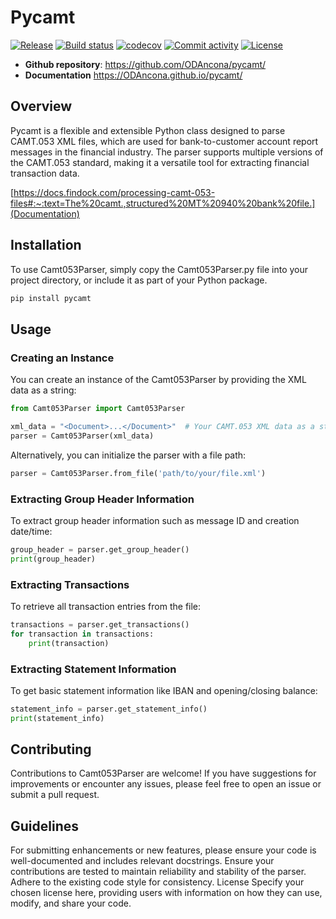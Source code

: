 # Pycamt

[![Release](https://img.shields.io/github/v/release/ODAncona/pycamt)](https://img.shields.io/github/v/release/ODAncona/pycamt)
[![Build status](https://img.shields.io/github/actions/workflow/status/ODAncona/pycamt/main.yml?branch=main)](https://github.com/ODAncona/pycamt/actions/workflows/main.yml?query=branch%3Amain)
[![codecov](https://codecov.io/gh/ODAncona/pycamt/branch/main/graph/badge.svg)](https://codecov.io/gh/ODAncona/pycamt)
[![Commit activity](https://img.shields.io/github/commit-activity/m/ODAncona/pycamt)](https://img.shields.io/github/commit-activity/m/ODAncona/pycamt)
[![License](https://img.shields.io/github/license/ODAncona/pycamt)](https://img.shields.io/github/license/ODAncona/pycamt)

- **Github repository**: <https://github.com/ODAncona/pycamt/>
- **Documentation** <https://ODAncona.github.io/pycamt/>

## Overview

Pycamt is a flexible and extensible Python class designed to parse CAMT.053 XML files, which are used for bank-to-customer account report messages in the financial industry. The parser supports multiple versions of the CAMT.053 standard, making it a versatile tool for extracting financial transaction data.

[https://docs.findock.com/processing-camt-053-files#:~:text=The%20camt.,structured%20MT%20940%20bank%20file.](Documentation)

## Installation

To use Camt053Parser, simply copy the Camt053Parser.py file into your project directory, or include it as part of your Python package.

```bash
pip install pycamt
```

## Usage

### Creating an Instance

You can create an instance of the Camt053Parser by providing the XML data as a string:

```python
from Camt053Parser import Camt053Parser

xml_data = "<Document>...</Document>"  # Your CAMT.053 XML data as a string
parser = Camt053Parser(xml_data)
```

Alternatively, you can initialize the parser with a file path:

```python
parser = Camt053Parser.from_file('path/to/your/file.xml')
```

### Extracting Group Header Information

To extract group header information such as message ID and creation date/time:

```python
group_header = parser.get_group_header()
print(group_header)
```

### Extracting Transactions

To retrieve all transaction entries from the file:

```python
transactions = parser.get_transactions()
for transaction in transactions:
    print(transaction)
```

### Extracting Statement Information

To get basic statement information like IBAN and opening/closing balance:

```python
statement_info = parser.get_statement_info()
print(statement_info)
```

## Contributing

Contributions to Camt053Parser are welcome! If you have suggestions for improvements or encounter any issues, please feel free to open an issue or submit a pull request.

## Guidelines

For submitting enhancements or new features, please ensure your code is well-documented and includes relevant docstrings.
Ensure your contributions are tested to maintain reliability and stability of the parser.
Adhere to the existing code style for consistency.
License
Specify your chosen license here, providing users with information on how they can use, modify, and share your code.
